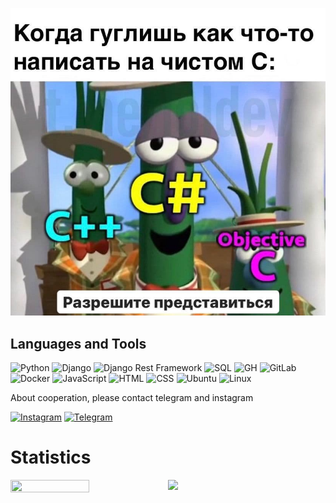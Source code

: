 ![Header](https://github.com/Baktybek0312/Baktybek0312/blob/master/assets/psp.png)
## Languages and Tools



![Python](https://img.shields.io/badge/-Python-090909?style=for-the-badge&logo=python&logoColor=blue)
![Django](https://img.shields.io/badge/-Django-090909?style=for-the-badge&logo=Django)
![Django Rest Framework](https://img.shields.io/badge/-DRF-090909?style=for-the-badge&logo=Django&logoColor=red)
![SQL](https://img.shields.io/badge/-PostgreSQL-090909?style=for-the-badge&logo=postgresql)
![GH](https://img.shields.io/badge/-GitHub-090909?style=for-the-badge&logo=github)
![GitLab](https://img.shields.io/badge/-GitLab-090909?style=for-the-badge&logo=gitlab)
![Docker](https://img.shields.io/badge/-Docker-090909?style=for-the-badge&logo=docker&logoColor=white)
![JavaScript](https://img.shields.io/badge/-JavaScript-090909?style=for-the-badge&logo=Javascript)
![HTML](https://img.shields.io/badge/-HTML-090909?style=for-the-badge&logo=html5)
![CSS](https://img.shields.io/badge/-CSS-090909?style=for-the-badge&logo=css3&logoColor=darkred)
![Ubuntu](https://img.shields.io/badge/-ubuntu-090909?style=for-the-badge&logo=ubuntu&logoColor=ffff00)
![Linux](https://img.shields.io/badge/Linux-black?style=for-the-badge&logo=linux)


About cooperation, please contact telegram and instagram


[![Instagram](https://img.shields.io/badge/-Instagram-090909??style=plastic&logo=instagram)](https://www.instagram.com/toktobekov_11/)
[![Telegram](https://img.shields.io/badge/-Telegram-090909??style=plastic&logo=telegram)](https://t.me/toktobekov_11)


# Statistics




<img align="left" src="https://github-readme-stats.vercel.app/api/top-langs/?username=Baktybek0312&layout=compact&theme=dracula" width="50%" height="14%"/>

<img align="right" src="https://github-readme-stats.vercel.app/api?username=Baktybek0312&show_icons=true&theme=dracula" width="50%"/>



